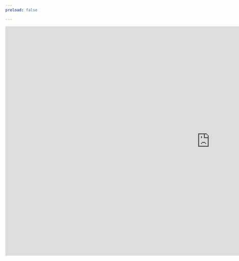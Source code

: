 ```yaml
---
preload: false

---
```

<iframe width="1280" height="720" src="https://www.youtube.com/embed/9eHoyUVo-yg?list=TLGGY1Ug6VwabZwxNzA5MjAyMQ&mute=1&autoplay=1" title="YouTube video player" frameborder="0" allow="accelerometer; autoplay; clipboard-write; encrypted-media; gyroscope; picture-in-picture" mute allowfullscreen></iframe>